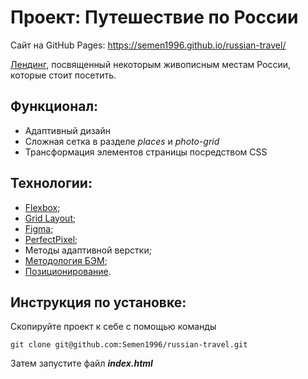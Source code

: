 # Проект: Путешествие по России 
Сайт на GitHub Pages: https://semen1996.github.io/russian-travel/

[Лендинг](https://habr.com/ru/company/trinion/blog/273917/ "Одностраничный сайт"), посвященный некоторым живописным местам России, которые стоит посетить.

## Функционал: 

* Адаптивный дизайн 
* Сложная сетка в разделе *places* и *photo-grid* 
* Трансформация элементов страницы посредством CSS

## Технологии:

* [Flexbox](https://habr.com/ru/post/467049/);
* [Grid Layout](https://developer.mozilla.org/ru/docs/Web/CSS/CSS_Grid_Layout/Basic_Concepts_of_Grid_Layout);
* [Figma](https://habr.com/ru/post/463181/);
* [PerfectPixel](https://chrome.google.com/webstore/detail/perfectpixel-by-welldonec/dkaagdgjmgdmbnecmcefdhjekcoceebi?hl=ru);
* Методы адаптивной верстки;
* [Методология БЭМ](https://ru.bem.info/methodology/);
* [Позиционирование](https://css-tricks.com/almanac/properties/p/position/).

## Инструкция по установке: 

Скопируйте проект к себе с помощью команды

```
git clone git@github.com:Semen1996/russian-travel.git
```

Затем запустите файл ***index.html***
